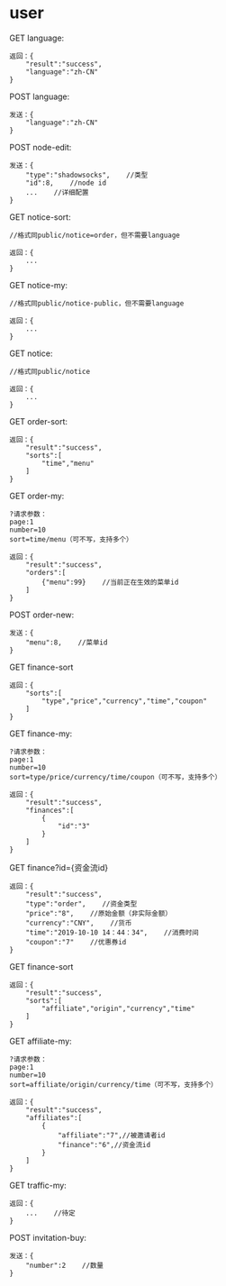 # user

GET language:

```text
返回：{
    "result":"success",
    "language":"zh-CN"
}
```

POST language:

```text
发送：{
    "language":"zh-CN"
}
```

POST node-edit:

```text
发送：{
    "type":"shadowsocks",    //类型
    "id":8,    //node id
    ...    //详细配置
}
```

GET notice-sort:

```text
//格式同public/notice=order，但不需要language

返回：{
    ...    
}
```

GET notice-my:

```text
//格式同public/notice-public，但不需要language

返回：{
    ...
}
```

GET notice:

```text
//格式同public/notice

返回：{
    ...    
}
```

GET order-sort:

```text
返回：{
    "result":"success",
    "sorts":[
        "time","menu"
    ]
}
```

GET order-my:

```text
?请求参数：
page:1
number=10
sort=time/menu（可不写，支持多个）

返回：{
    "result":"success",
    "orders":[
        {"menu":99}    //当前正在生效的菜单id
    ]
}
```

POST order-new:

```text
发送：{
    "menu":8,    //菜单id
}
```

GET finance-sort

```text
返回：{
    "sorts":[
        "type","price","currency","time","coupon"
    ]
}
```

GET finance-my:

```text
?请求参数：
page:1
number=10
sort=type/price/currency/time/coupon（可不写，支持多个）

返回：{
    "result":"success",
    "finances":[
        {
            "id":"3"
        }
    ]
}
```

GET finance?id={资金流id}

```text
返回：{
    "result":"success",
    "type":"order",    //资金类型
    "price":"8",    //原始金额（非实际金额）
    "currency":"CNY",    //货币
    "time":"2019-10-10 14：44：34",    //消费时间
    "coupon":"7"    //优惠券id
}
```

GET finance-sort

```text
返回：{
    "result":"success",
    "sorts":[
        "affiliate","origin","currency","time"
    ]
}
```

GET affiliate-my:

```text
?请求参数：
page:1
number=10
sort=affiliate/origin/currency/time（可不写，支持多个）

返回：{
    "result":"success",
    "affiliates":[
        {
            "affiliate":"7",//被邀请者id
            "finance":"6",//资金流id
        }
    ]
}
```

GET traffic-my:

```text
返回：{
    ...    //待定
}
```

POST invitation-buy:

```text
发送：{
    "number":2    //数量
}
```

